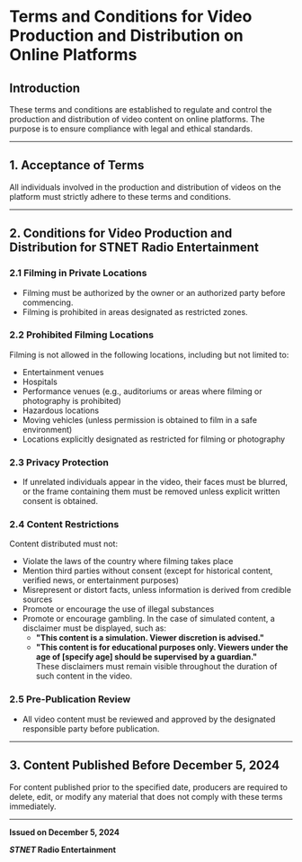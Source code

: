 # Terms and Conditions for Video Production and Distribution on Online Platforms

## Introduction  
These terms and conditions are established to regulate and control the production and distribution of video content on online platforms. The purpose is to ensure compliance with legal and ethical standards.  

---

## 1. Acceptance of Terms  
All individuals involved in the production and distribution of videos on the platform must strictly adhere to these terms and conditions.  

---

## 2. Conditions for Video Production and Distribution for STNET Radio Entertainment  

### 2.1 Filming in Private Locations  
- Filming must be authorized by the owner or an authorized party before commencing.  
- Filming is prohibited in areas designated as restricted zones.  

### 2.2 Prohibited Filming Locations  
Filming is not allowed in the following locations, including but not limited to:  
- Entertainment venues  
- Hospitals  
- Performance venues (e.g., auditoriums or areas where filming or photography is prohibited)  
- Hazardous locations  
- Moving vehicles (unless permission is obtained to film in a safe environment)  
- Locations explicitly designated as restricted for filming or photography  

### 2.3 Privacy Protection  
- If unrelated individuals appear in the video, their faces must be blurred, or the frame containing them must be removed unless explicit written consent is obtained.  

### 2.4 Content Restrictions  
Content distributed must not:  
- Violate the laws of the country where filming takes place  
- Mention third parties without consent (except for historical content, verified news, or entertainment purposes)  
- Misrepresent or distort facts, unless information is derived from credible sources  
- Promote or encourage the use of illegal substances  
- Promote or encourage gambling. In the case of simulated content, a disclaimer must be displayed, such as:  
  - **"This content is a simulation. Viewer discretion is advised."**  
  - **"This content is for educational purposes only. Viewers under the age of [specify age] should be supervised by a guardian."**  
  These disclaimers must remain visible throughout the duration of such content in the video.  

### 2.5 Pre-Publication Review  
- All video content must be reviewed and approved by the designated responsible party before publication.  

---

## 3. Content Published Before December 5, 2024  
For content published prior to the specified date, producers are required to delete, edit, or modify any material that does not comply with these terms immediately.  

---

**Issued on December 5, 2024**  

**_STNET_ Radio Entertainment**

